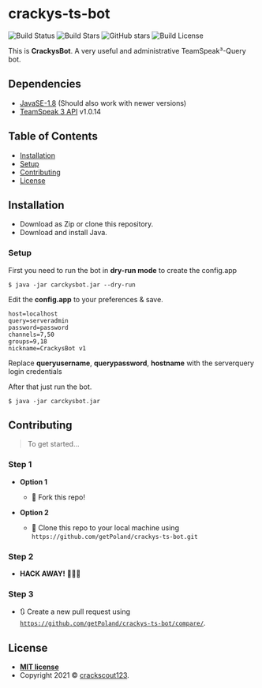 #  crackys-ts-bot
![Build Status](https://img.shields.io/github/issues/getPoland/crackys-ts-bot.svg?style=flat-square) ![Build Stars](https://img.shields.io/github/stars/getPoland/crackys-ts-bot.svg?style=flat-square) ![GitHub stars](https://img.shields.io/github/stars/getPoland/crackys-ts-bot?style=flat-square) ![Build License](https://img.shields.io/github/license/getPoland/crackys-ts-bot.svg?style=flat-square)

This is  **CrackysBot**. A very useful and administrative TeamSpeak³-Query bot.

## Dependencies

- <a href="https://www.oracle.com/de/java/technologies/javase/javase8-archive-downloads.html">JavaSE-1.8</a> (Should also work with newer versions)
- <a href="https://github.com/TheHolyWaffle/TeamSpeak-3-Java-API">TeamSpeak 3 API</a> v1.0.14 

## Table of Contents 

- [Installation](#installation)
- [Setup](#setup)
- [Contributing](#contributing)
- [License](#license)

## Installation

- Download as Zip or clone this repository.
- Download and install Java.

### Setup
First you need to run the bot in **dry-run mode** to create the config.app
```shell
$ java -jar carckysbot.jar --dry-run
```
 Edit the **config.app** to your preferences & save.
```app
host=localhost
query=serveradmin
password=password
channels=7,50
groups=9,18
nickname=CrackysBot v1
```
Replace **queryusername**, **querypassword**, **hostname** with the serverquery login credentials

After that just run the bot.
```shell
$ java -jar carckysbot.jar 
```

## Contributing

> To get started...

### Step 1

- **Option 1**
    - 🍴 Fork this repo!

- **Option 2**
    - 👯 Clone this repo to your local machine using `https://github.com/getPoland/crackys-ts-bot.git`

### Step 2

- **HACK AWAY!** 🔨🔨🔨

### Step 3

- 🔃 Create a new pull request using <a href="https://github.com/getPoland/crackys-ts-bot/compare/" target="_blank">`https://github.com/getPoland/crackys-ts-bot/compare/`</a>.


## License

- **[MIT license](http://opensource.org/licenses/mit-license.php)**
- Copyright 2021 © <a href="https://crackscout123.de" target="_blank">crackscout123</a>.
